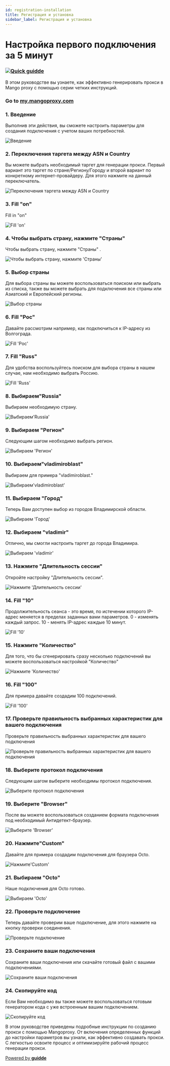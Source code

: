 ```yaml
---
id: registration-installation
title: Регистрация и установка
sidebar_label: Регистрация и установка
---
```

# Настройка первого подключения за 5 минут


### [![Quick guidde](https://static.guidde.com/v0/qg%2F9DwPKzQaDWV5hbDXHcazRFHZBWP2%2FhFJ4ghsPwNYKcUkJMCiQ8o%2FjDWGx8g9db8BJPP3znupFz_cover.png?alt=media&token=9518b16a-cc6c-4746-8f66-adaf260fcd06)](https://app.guidde.com/share/playbooks/hFJ4ghsPwNYKcUkJMCiQ8o)

В этом руководстве вы узнаете, как эффективно генерировать прокси в Mango proxy с помощью серии четких инструкций.

### Go to [my.mangoproxy.com](https://my.mangoproxy.com)

### 1\. Введение

Выполнив эти действия, вы сможете настроить параметры для создания подключения с учетом ваших потребностей.

![Введение](https://static.guidde.com/v0/qg%2F9DwPKzQaDWV5hbDXHcazRFHZBWP2%2FhFJ4ghsPwNYKcUkJMCiQ8o%2FvBCAb7o5Q1jYLy5WF1QHrF_doc.png?alt=media&token=b938b2aa-130b-4cc5-abdb-60f20d50e63f)

### 2\. Переключения таргета между ASN и Country

Вы можете выбрать необходимый таргет для генерации прокси. Первый вариант это таргет по стране/Региону/Городу и второй вариант по конкретному интернет-провайдеру. Для этого нажмите на данный переключатель.

![Переключения таргета между ASN и Country](https://static.guidde.com/v0/qg%2F9DwPKzQaDWV5hbDXHcazRFHZBWP2%2FhFJ4ghsPwNYKcUkJMCiQ8o%2FdHRfTB4UpXovzw7Q9ga6V7_doc.png?alt=media&token=6945d8d4-3006-4862-bc87-75ef796bcd89)

### 3\. Fill "on"

Fill in "on"

![Fill 'on'](https://static.guidde.com/v0/qg%2F9DwPKzQaDWV5hbDXHcazRFHZBWP2%2FhFJ4ghsPwNYKcUkJMCiQ8o%2F4fBemX9wBEhgC8pb4aB8zo_doc.png?alt=media&token=b83de147-6578-4b44-a581-5fb2813b02ae)

### 4\. Чтобы выбрать страну, нажмите "Страны"

Чтобы выбрать страну, нажмите "Страны" .

![Чтобы выбрать страну, нажмите 'Страны'](https://static.guidde.com/v0/qg%2F9DwPKzQaDWV5hbDXHcazRFHZBWP2%2FhFJ4ghsPwNYKcUkJMCiQ8o%2F3Mm1jJ2TsB28b684GiYwij_doc.png?alt=media&token=43aaf64a-189b-4c3f-acd9-3318bb92bd6d)

### 5\. Выбор страны

Для выбора страны вы можете воспользоваться поиском или выбрать из списка, также вы можете выбрать для подключения все страны или Азиатский и Европейский регионы.

![Выбор страны](https://static.guidde.com/v0/qg%2F9DwPKzQaDWV5hbDXHcazRFHZBWP2%2FhFJ4ghsPwNYKcUkJMCiQ8o%2FfX3SmLdVMwBAxZJwxGd7om_doc.png?alt=media&token=c4c05dbb-e4ee-4f20-afed-5512e1df9d4e)

### 6\. Fill "Рос"

Давайте рассмотрим например, как подключиться к IP-адресу из Волгограда.

![Fill 'Рос'](https://static.guidde.com/v0/qg%2F9DwPKzQaDWV5hbDXHcazRFHZBWP2%2FhFJ4ghsPwNYKcUkJMCiQ8o%2FiX9tpmho6xkGdrurYd1PNP_doc.png?alt=media&token=09131f94-dafd-430b-859d-5b4b893111c3)

### 7\. Fill "Russ"

Для удобства воспользуйтесь поиском для выбора страны в нашем случае, нам необходимо выбрать Россию.

![Fill 'Russ'](https://static.guidde.com/v0/qg%2F9DwPKzQaDWV5hbDXHcazRFHZBWP2%2FhFJ4ghsPwNYKcUkJMCiQ8o%2FivZPHaqQU4Zxyz93iPojRD_doc.png?alt=media&token=037c5c77-4de8-4186-aa0d-f0cbd5eb7799)

### 8\. Выбираем"Russia"

Выбираем необходимую страну.

![Выбираем'Russia'](https://static.guidde.com/v0/qg%2F9DwPKzQaDWV5hbDXHcazRFHZBWP2%2FhFJ4ghsPwNYKcUkJMCiQ8o%2F7PRFpWi154nDuQHfLCcjHZ_doc.png?alt=media&token=73eee51d-8e38-4175-a17b-92a1bd8713a0)

### 9\. Выбираем "Регион​"

Следующим шагом необходимо выбрать регион.

![Выбираем 'Регион​'](https://static.guidde.com/v0/qg%2F9DwPKzQaDWV5hbDXHcazRFHZBWP2%2FhFJ4ghsPwNYKcUkJMCiQ8o%2F3sZ4rq216YSuW6DnxTgtLi_doc.png?alt=media&token=0b4761b5-2154-4b2a-902c-cc1094158c11)

### 10\. Выбираем"vladimiroblast"

Выбираем для примера "vladimiroblast."

![Выбираем'vladimiroblast'](https://static.guidde.com/v0/qg%2F9DwPKzQaDWV5hbDXHcazRFHZBWP2%2FhFJ4ghsPwNYKcUkJMCiQ8o%2FjY2cdAJxZdiPkrTSZ44Wmo_doc.png?alt=media&token=e9c8ff6f-30fb-4178-81fd-a1388894a97b)

### 11\. Выбираем "Город​"

Теперь Вам доступен выбор из городов Владимирской области.

![Выбираем 'Город​'](https://static.guidde.com/v0/qg%2F9DwPKzQaDWV5hbDXHcazRFHZBWP2%2FhFJ4ghsPwNYKcUkJMCiQ8o%2Fp7ec5YHsurZtTxWn7sL9Mo_doc.png?alt=media&token=58dc8744-095d-4605-ba87-41bf5aae7ca4)

### 12\. Выбираем "vladimir"

Отлично, мы смогли настроить таргет до города Владимира.

![Выбираем 'vladimir'](https://static.guidde.com/v0/qg%2F9DwPKzQaDWV5hbDXHcazRFHZBWP2%2FhFJ4ghsPwNYKcUkJMCiQ8o%2F4yBQnoWKMoJfcE3EJJ9uwH_doc.png?alt=media&token=7f35ca02-59ea-4182-9dd9-172c059e383d)

### 13\. Нажмите "Длительность сессии"

Откройте настройку "Длительность сессии".

![Нажмите 'Длительность сессии'](https://static.guidde.com/v0/qg%2F9DwPKzQaDWV5hbDXHcazRFHZBWP2%2FhFJ4ghsPwNYKcUkJMCiQ8o%2F5oxscB5HmacAuAyXiEjeRb_doc.png?alt=media&token=33e73b4a-e162-4343-a581-afae10a0a5c6)

### 14\. Fill "10"

Продолжительность сеанса - это время, по истечении которого IP-адрес меняется в пределах заданных вами параметров. 0 - изменять каждый запрос. 10 - менять IP-адрес каждые 10 минут.

![Fill '10'](https://static.guidde.com/v0/qg%2F9DwPKzQaDWV5hbDXHcazRFHZBWP2%2FhFJ4ghsPwNYKcUkJMCiQ8o%2FvJZdwgRoRsS25U2FZaWoZ7_doc.png?alt=media&token=bceef11f-f104-49cb-9a08-0d9406c7fafe)

### 15\. Нажмите "Количество"

Для того, что бы сгенерировать сразу несколько подключений вы можете воспользоваться настройкой "Количество"

![Нажмите 'Количество'](https://static.guidde.com/v0/qg%2F9DwPKzQaDWV5hbDXHcazRFHZBWP2%2FhFJ4ghsPwNYKcUkJMCiQ8o%2Frzd2iZQipcZYPAgaPvi6y2_doc.png?alt=media&token=417ead9f-c192-4178-a167-9a67760986b0)

### 16\. Fill "100"

Для примера давайте создадим 100 подключений.

![Fill '100'](https://static.guidde.com/v0/qg%2F9DwPKzQaDWV5hbDXHcazRFHZBWP2%2FhFJ4ghsPwNYKcUkJMCiQ8o%2FvjweRkVYfvE4CsADpsJp9m_doc.png?alt=media&token=86224522-f5b5-46e4-acc3-b0a822be837e)

### 17\. Проверьте правильность выбранных характеристик для вашего подключения

Проверьте правильность выбранных характеристик для вашего подключения

![Проверьте правильность выбранных характеристик для вашего подключения](https://static.guidde.com/v0/qg%2F9DwPKzQaDWV5hbDXHcazRFHZBWP2%2FhFJ4ghsPwNYKcUkJMCiQ8o%2F8hvPWgqjSh2RMdRqvb64tr_doc.png?alt=media&token=d1cb729c-bc7d-4675-98ca-decf5ffe2474)

### 18\. Выберите протокол подключения

Следующим шагом выберите необходимы протокол подключения.

![Выберите протокол подключения](https://static.guidde.com/v0/qg%2F9DwPKzQaDWV5hbDXHcazRFHZBWP2%2FhFJ4ghsPwNYKcUkJMCiQ8o%2FifdcHQePdQEkmmwQKSYMrX_doc.png?alt=media&token=cef4da02-9dbc-4552-b093-c962f9e331f1)

### 19\. Выберите "Browser"

После вы можете воспользоваться созданием формата подключения под необходимый Антидетект-браузер.

![Выберите 'Browser'](https://static.guidde.com/v0/qg%2F9DwPKzQaDWV5hbDXHcazRFHZBWP2%2FhFJ4ghsPwNYKcUkJMCiQ8o%2FhRFQCdhe2HeZvBY3h9Bs45_doc.png?alt=media&token=76063670-6a3e-44aa-a614-7108d11acdcf)

### 20\. Нажмите"Custom"

Давайте для примера создадим подключения для браузера Octo.

![Нажмите'Custom'](https://static.guidde.com/v0/qg%2F9DwPKzQaDWV5hbDXHcazRFHZBWP2%2FhFJ4ghsPwNYKcUkJMCiQ8o%2FuWjpTYW2mmNj7wBMBbWkRs_doc.png?alt=media&token=8abd2b7b-e76e-467e-8731-745912e7413d)

### 21\. Выбираем "Octo"

Наше подключения для Octo готово.

![Выбираем 'Octo'](https://static.guidde.com/v0/qg%2F9DwPKzQaDWV5hbDXHcazRFHZBWP2%2FhFJ4ghsPwNYKcUkJMCiQ8o%2F3SS1oZLJtkna13XELVrHM2_doc.png?alt=media&token=bdadc91e-782a-4d9d-b68d-56562fac314c)

### 22\. Проверьте подключение

Теперь давайте проверим ваше подключение, для этого нажмите на кнопку проверки соединения.

![Проверьте подключение](https://static.guidde.com/v0/qg%2F9DwPKzQaDWV5hbDXHcazRFHZBWP2%2FhFJ4ghsPwNYKcUkJMCiQ8o%2Fkhm2wD5VSJyjo6DF1e9KtL_doc.png?alt=media&token=38dab78c-296d-4495-b142-32699dcdb053)

### 23\. Сохраните ваши подключения

Сохраните ваши подключения или скачайте готовый файл с вашими подключениями.

![Сохраните ваши подключения](https://static.guidde.com/v0/qg%2F9DwPKzQaDWV5hbDXHcazRFHZBWP2%2FhFJ4ghsPwNYKcUkJMCiQ8o%2F6STEPNFLzLmCRF6Hj2uFMs_doc.png?alt=media&token=2696e467-6f67-4e68-84f3-941072b7937b)

### 24\. Скопируйте код

Если Вам необходимо вы также можете воспользоваться готовым генератором кода с уже встроенным вашим подключением.

![Скопируйте код](https://static.guidde.com/v0/qg%2F9DwPKzQaDWV5hbDXHcazRFHZBWP2%2FhFJ4ghsPwNYKcUkJMCiQ8o%2Fm5EoiXfxWQTSSxVvYSXQu4_doc.png?alt=media&token=fca43bdb-f6a7-45fd-ab82-f87cefea522f)

В этом руководстве приведены подробные инструкции по созданию прокси с помощью Mangoproxy. От включения определенных функций до настройки параметров вы узнали, как эффективно создавать прокси. С легкостью освоите процесс и оптимизируйте рабочий процесс генерации прокси.

[Powered by **guidde**](https://www.guidde.com)
